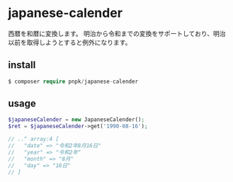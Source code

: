 # japanese-calender

西暦を和暦に変換します。
明治から令和までの変換をサポートしており、明治以前を取得しようとすると例外になります。

## install

```php
$ composer require pnpk/japanese-calender
```
## usage

```php
$japaneseCalender = new JapaneseCalender();
$ret = $japaneseCalender->get('1990-08-16');

// ..^ array:4 [
//   "date" => "令和2年8月16日"
//   "year" => "令和2年"
//   "month" => "8月"
//   "day" => "16日"
// ]
```
